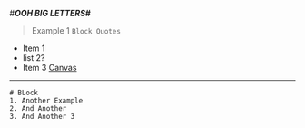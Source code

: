 #***OOH BIG LETTERS#***
> Example 1
> `Block Quotes`
* Item 1
* list 2?
* Item 3
[Canvas](https://canvas.ucsd.edu/)
---

```
# BLock
1. Another Example
2. And Another
3. And Another 3
```

